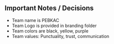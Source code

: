 ## Important Notes / Decisions
- Team name is PEBKAC
- Team Logo is provided in branding folder
- Team colors are black, yellow, purple
- Team values: Punctuality, trust, communication 